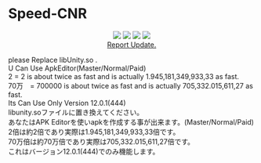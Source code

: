 # Speed-CNR<br>
<p align="center">
  <img src="https://img.shields.io/github/stars/yutodadil/Speed-CNR?style=for-the-badge&logo=appveyor&color=blue" />
  <img src="https://img.shields.io/github/forks/yutodadil/Speed-CNR?style=for-the-badge&logo=appveyor&color=blue" />
  <img src="https://img.shields.io/github/issues/yutodadil/Speed-CNR?style=for-the-badge&logo=appveyor&color=informational" />
  <img src="https://img.shields.io/github/issues-pr/yutodadil/Speed-CNR?style=for-the-badge&logo=appveyor&color=informational" /><br>
  <a href="https://github.com/yutodadil/Speed-CNR/issues">Report Update.</a>
</p>
please Replace libUnity.so .<br>
U Can Use ApkEditor(Master/Normal/Paid)<br>
2 = 2 is about twice as fast and is actually 1.945,181,349,933,33 as fast.<br>
70万　= 700000 is about twice as fast and is actually 705,332.015,611,27 as fast.<br>
Its Can Use Only Version 12.0.1(444)<br>
libunity.soファイルに置き換えてください。<br>
あなたはAPK Editorを使いapkを作成する事が出来ます。(Master/Normal/Paid)<br>
2倍は約2倍であり実際は1.945,181,349,933,33倍です。<br>
70万倍は約70万倍であり実際は705,332.015,611,27倍です。<br>
これはバージョン12.0.1(444)でのみ機能します。

